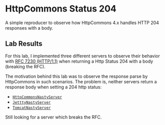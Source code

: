 # HttpCommons Status 204

A simple reproducer to observe how HttpCommons 4.x handles HTTP 204 responses with a body.

## Lab Results

For this lab, I implemented three different servers to observe their behavior with [RFC 7230 (HTTP/1.1)](https://tools.ietf.org/html/rfc7230#section-3.3.3) when returning a Http Status 204 with a body (breaking the RFC).

The motivation behind this lab was to observe the response parse by HttpCommons in such scenarios. The problem is, neither servers return a response body when setting a 204 http status:

- [`HttpCommonsNastyServer`](blob/master/src/main/java/samples/httpclient/status204/HttpCommonsNastyServer.java)
- [`JetttyNastyServer`](blob/master/src/main/java/samples/httpclient/status204/JetttyNastyServer.java)
- [`TomcatNastyServer`](blob/master/src/main/java/samples/httpclient/status204/TomcatNastyServer.java)

Still looking for a server which breaks the RFC.
